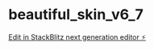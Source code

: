 # beautiful_skin_v6_7

[Edit in StackBlitz next generation editor ⚡️](https://stackblitz.com/~/github.com/davidmanubens89/beautiful_skin_v6_7)